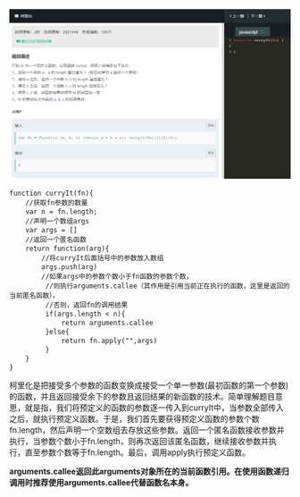 ![](img/柯里化.png)
```
function curryIt(fn){
    //获取fn参数的数量
    var n = fn.length;
    //声明一个数组args
    var args = []
    //返回一个匿名函数
    return function(arg){
        //将curryIt后面括号中的参数放入数组
        args.push(arg)
        //如果args中的参数个数小于fn函数的参数个数，
         //则执行arguments.callee（其作用是引用当前正在执行的函数，这里是返回的当前匿名函数）。
         //否则，返回fn的调用结果
         if(args.length < n){
             return arguments.callee
         }else{
             return fn.apply("",args)
         }
    }
}
```
柯里化是把接受多个参数的函数变换成接受一个单一参数(最初函数的第一个参数)的函数，并且返回接受余下的参数且返回结果的新函数的技术。简单理解题目意思，就是指，我们将预定义的函数的参数逐一传入到curryIt中，当参数全部传入之后，就执行预定义函数。于是，我们首先要获得预定义函数的参数个数fn.length，然后声明一个空数组去存放这些参数。返回一个匿名函数接收参数并执行，当参数个数小于fn.length，则再次返回该匿名函数，继续接收参数并执行，直至参数个数等于fn.length。最后，调用apply执行预定义函数。  
  
**arguments.callee返回此arguments对象所在的当前函数引用。在使用函数递归调用时推荐使用arguments.callee代替函数名本身。**